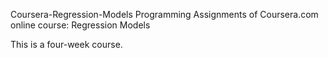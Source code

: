 Coursera-Regression-Models
Programming Assignments of Coursera.com online course: Regression Models

This is a four-week course.
